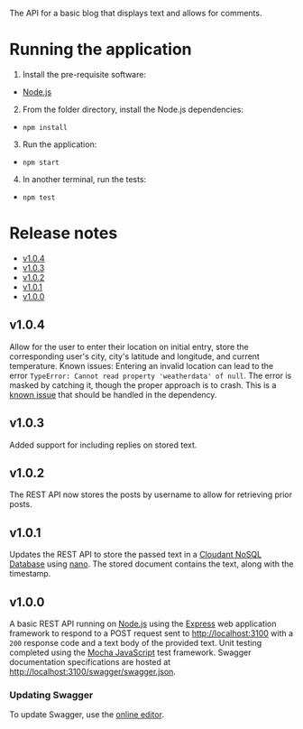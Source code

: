 The API for a basic blog that displays text and allows for comments.

# Running the application
1. Install the pre-requisite software:
  - [Node.js](https://nodejs.org)
2. From the folder directory, install the Node.js dependencies:
  - `npm install`
3. Run the application:
  - `npm start`
4. In another terminal, run the tests:
  - `npm test`


# Release notes
- [v1.0.4](./README.md/#v104)
- [v1.0.3](./README.md/#v103)
- [v1.0.2](./README.md/#v102)
- [v1.0.1](./README.md/#v101)
- [v1.0.0](./README.md/#v100)

## v1.0.4
Allow for the user to enter their location on initial entry, store the corresponding user's city, city's latitude and longitude, and current temperature.
Known issues: Entering an invalid location can lead to the error `TypeError: Cannot read property 'weatherdata' of null`. The error is masked by catching it, though the proper approach is to crash. This is a [known issue](https://github.com/devfacet/weather/issues/4) that should be handled in the dependency.

## v1.0.3
Added support for including replies on stored text.

## v1.0.2
The REST API now stores the posts by username to allow for retrieving prior posts.

## v1.0.1
Updates the REST API to store the passed text in a [Cloudant NoSQL Database](https://cloudant.com/) using [nano](https://github.com/dscape/nano). The stored document contains the text, along with the timestamp.

## v1.0.0
A basic REST API running on [Node.js](https://nodejs.org) using the [Express](http://expressjs.com) web application framework to respond to a POST request sent to [http://localhost:3100](http://localhost:3100) with a `200` response code and a text body of the provided text. Unit testing completed using the [Mocha JavaScript](https://mochajs.org) test framework. Swagger documentation specifications are hosted at [http://localhost:3100/swagger/swagger.json](http://localhost:3100/swagger/swagger.json).


### Updating Swagger
To update Swagger, use the [online editor](http://editor.swagger.io/#/).
